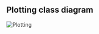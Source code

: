 Plotting class diagram
----------------------
![Plotting](http://www.plantuml.com/plantuml/proxy?cache=no&src=https://raw.githubusercontent.com/KBIbiopharma/pybleau/pybleau_plotting_uml/pybleau_plotting.puml)
